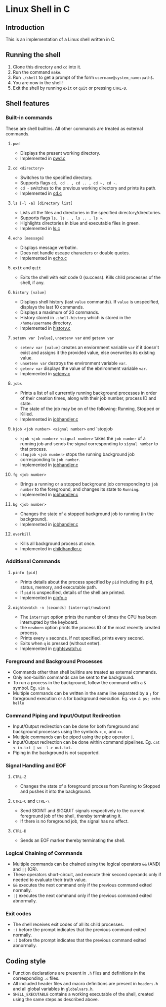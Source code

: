 # Linux Shell in C

## Introduction

This is an implementation of a Linux shell written in C.  


## Running the shell

1. Clone this directory and `cd` into it.
2. Run the command `make`.
3. Run `./shell` to get a prompt of the form `username@system_name:path$`.
4. You are now in the shell! 
5. Exit the shell by running `exit` or `quit` or pressing `CTRL-D`.

## Shell features

### Built-in commands

These are shell builtins. All other commands are treated as external commands.  

1. `pwd`
    
    - Displays the present working directory.  
    - Implemented in [pwd.c](pwd.c)  

2. `cd <directory>`
    
    - Switches to the specified directory.  
    - Supports flags `cd, cd . , cd .. , cd ~, cd -`.  
    - `cd -` switches to the previous working directory and prints its path.
    - Implemented in [cd.c](cd.c)  

3. `ls [-l -a] [directory list]`
    
    - Lists all the files and directories in the specified directory/directories.  
    - Supports flags `ls, ls . , ls .. , ls ~`.  
    - Highlights directories in blue and executable files in green.  
    - Implemented in [ls.c](ls.c)  

4. `echo [message]`
    
    - Displays message verbatim.  
    - Does not handle escape characters or double quotes.  
    - Implemented in [echo.c](echo.c)  

5. `exit` and `quit` 

    - Exits the shell with exit code 0 (success). Kills child processes of the shell, if any.

6. `history [value]`

    - Displays shell history (last `value` commands). If `value` is unspecified, displays the last 10 commands.  
    - Displays a maximum of 20 commands.  
    - History stored in `.shell-history` which is stored in the `/home/username` directory.  
    - Implemented in [history.c](history.c)  

7. `setenv var [value]`, `unsetenv var` and `getenv var` 

    - `setenv var [value]` creates an enviornment variable `var` if it doesn't exist and assigns it the provided value, else overwrites its existing value.
    - `unsetenv var` destroys the environment variable `var`.  
    - `getenv var` displays the value of the ebnironment variable `var`.  
    - Implemented in [setenv.c](setenv.c)  
    
8.  `jobs`

    - Prints a list of all currerntly running background processes in order of their creation times, along with their job number, process ID and state.  
    - The state of the job may be on of the following: Running, Stopped or Killed.  
    - Implemented in [jobhandler.c](jobhandler.c)  

9. `kjob <job number> <signal number>` and `stopjob <job number>
    
    - `kjob <job number> <signal number>` takes the `job number` of a running job and sends the signal corresponding to `signal number` to that process.
    - `stopjob <job number>` stops the running background job corresponding to `job number`.     
    - Implemented in [jobhandler.c](jobhandler.c)  

10. `fg <job number>`
    
    - Brings a running or a stopped background job corresponding to `job number` to the foreground, and changes its state to `Running`.  
    - Implemented in [jobhandler.c](jobhandler.c)

11. `bg <job number>`

    - Changes the state of a stopped background job to running (in the background).  
    - Implemented in [jobhandler.c](jobhandler.c)  

12. `overkill`

    - Kills all background process at once.  
    - Implemented in [childhandler.c](childhandler.c)  

### Additional Commands

1. `pinfo [pid]`

    - Prints details about the process specified by `pid` including its pid, status, memory, and executable path.  
    - If `pid` is unspecified, details of the shell are printed.  
    - Implemented in [pinfo.c](pinfo.c)  

2. `nightswatch -n [seconds] [interrupt/newborn]`

    - The `interrupt` option prints the number of times the CPU has been interrupted by the keyboard.  
    - the `newborn` option prints the process ID of the most recently created process.  
    - Prints every `n` seconds. If not specified, prints every second.  
    - Exits when `q` is pressed (without enter).  
    - Implemented in [nightswatch.c](nightswatch.c)

### Foreground and Background Processes

- Commands other than shell builtins are treated as external commands.
- Only non-builtin commands can be sent to the background.
- To run a process in the background, follow the command with a `&` symbol. Eg. `vim &`.
- Multiple commands can be written in the same line separated by a `;` for foreground execution or `&` for background execution. Eg. `vim & ps; echo hello`   

### Command Piping and Input/Output Redirection

- Input/Output redirection can be done for both foreground and background processes using the symbols `<`, `>`, and `>>`.  
- Multiple commands can be piped using the pipe operator `|`.  
- Input/Output redirection can be done within command pipelines. Eg. `cat < in.txt | wc -l > out.txt`.  
- Piping in the background is not supported.  

### Signal Handling and EOF

1. `CTRL-Z`

    - Changes the state of a foreground process from Running to Stopped and pushes it into the background.

2. `CTRL-C` and `CTRL-\`

    - Send SIGINT and SIGQUIT signals respectively to the current foreground job of the shell, thereby terminating it.  
    - If there is no foreground job, the signal has no effect.  
    
3. `CTRL-D`

    - Sends an EOF marker thereby terminating the shell.  

### Logical Chaining of Commands

- Multiple commands can be chained using the logical operators `&&` (AND) and `||` (OR).  
- These operators short-circuit, and execute their second operands only if needed to evaluate their truth value.    
- `&&` executes the next command only if the previous command exited normally.  
- `||` executes the next command only if the previous command exited abnormally.  

### Exit codes
- The shell receives exit codes of all its child processes.  
- `:)` before the prompt indicates that the previous command exited normally.  
- `:(` before the prompt indicates that the previous command exited abnormally.  

## Coding style

- Function declarations are present in `.h` files and definitions in the corresponding `.c` files.  
- All included header files and macro definitions are present in `headers.h` and all global variables in `globalvars.h`.  
- `SHELL_EXECUTABLE` contains a working executable of the shell, created using the same steps as described above.  
